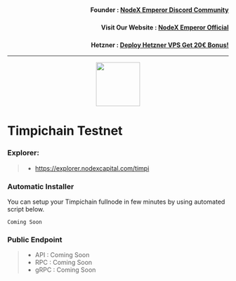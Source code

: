 <h3><p style="font-size:14px" align="right">Founder :
<a href="https://discord.gg/bDUAwZhqBb" target="_blank">NodeX Emperor Discord Community</a></p></h3>
<h3><p style="font-size:14px" align="right">Visit Our Website :
<a href="https://nodex.one" target="_blank">NodeX Emperor Official</a></p></h3>
<h3><p style="font-size:14px" align="right">Hetzner :
<a href="https://hetzner.cloud/?ref=bMTVi7dcwSgA" target="_blank">Deploy Hetzner VPS Get 20€ Bonus!</a></h3>
<hr>

<p align="center">
  <img height="100" height="auto" src="https://nodestake.top/gallery_gen/a34a55809f38d45a0268591dbfdf5b5e_336x336_fit.jpg">
</p>

# Timpichain Testnet

### Explorer:
>-  https://explorer.nodexcapital.com/timpi

### Automatic Installer
You can setup your Timpichain fullnode in few minutes by using automated script below.
```
Coming Soon
```
### Public Endpoint

>- API : Coming Soon
>- RPC : Coming Soon
>- gRPC : Coming Soon